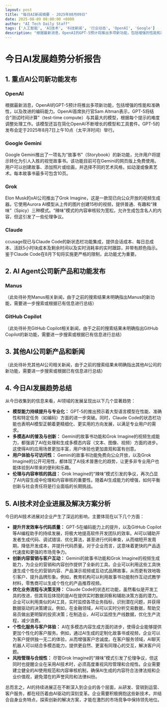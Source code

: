 ```yaml
---
layout: post
title: "每日AI新闻摘要 - 2025年08月09日"
date: 2025-08-09 08:00:00 +0800
author: "AI Tech Daily Staff"
tags: ['人工智能', 'AI技术', '科技新闻', '行业动态', 'OpenAI', 'Google']
description: "根据最新消息，OpenAI的GPT-5预计将推出多项新功能，包括增强的性能和准确性，以及改进的编码能力。OpenAI首席执行官Sam Altman表示，GPT-5将结合“测试时间计算”（test-time compute）与其最大的模型，根..."
---
```


# 今日AI发展趋势分析报告

## 1. 重点AI公司新功能发布

### OpenAI

根据最新消息，OpenAI的GPT-5预计将推出多项新功能，包括增强的性能和准确性，以及改进的编码能力。OpenAI首席执行官Sam Altman表示，GPT-5将结合“测试时间计算”（test-time compute）与其最大的模型，根据每个提示的难度调整处理工作。该模型还旨在简化OpenAI不断增长的模型和工具套件。GPT-5的发布会定于2025年8月7日上午10点（太平洋时间）举行。

### Google Gemini

Google Gemini推出了一项名为“故事书”（Storybook）的新功能，允许用户将提示转化为引人入胜的视觉故事书。该功能目前可在Gemini的网页版上免费使用。用户可以创建故事、添加照片或绘画，并选择不同的艺术风格，如动漫或像素艺术。每本故事书最多可包含10页。

### Grok

Elon Musk的xAI公司推出了Grok Imagine，这是一款现已向公众开放的视频生成器。它使用Aurora AI模型从上传的图片创建15秒的视频，提供普通、有趣和“辣味”（Spicy）三种模式。“辣味”模式的内容审核较为宽松，允许生成包含名人的内容，但这引发了一些伦理争议。

### Claude

ccusage现已与Claude Code的新状态栏功能集成，提供会话成本、每日总成本、活跃5小时块成本及剩余时间以及实时消耗率的实时跟踪，并带有颜色指示。鉴于Claude Code在8月下旬将实施更严格的限制，此功能尤为重要。

## 2. AI Agent公司新产品和功能发布

### Manus

（此处待补充Manus相关新闻，由于之前的搜索结果未明确指出Manus的新功能，需要进一步搜索或根据已有信息进行总结）

### GitHub Copilot

（此处待补充GitHub Copilot相关新闻，由于之前的搜索结果未明确指出GitHub Copilot的新功能，需要进一步搜索或根据已有信息进行总结）

## 3. 其他AI公司新产品和新闻

（此处待补充其他AI公司相关新闻，由于之前的搜索结果未明确指出其他AI公司的新功能，需要进一步搜索或根据已有信息进行总结）

## 4. 今日AI发展趋势总结

从今日收集到的信息来看，AI领域的发展呈现出以下几个显著趋势：

*   **模型能力持续提升与专业化：** GPT-5的推出预示着大型语言模型在性能、准确性和特定任务（如编码）方面的进一步突破。同时，Claude Code的状态栏功能也表明AI模型正朝着更精细化、更实用的方向发展，以满足专业用户的需求。
*   **多模态AI的普及与创新：** Gemini的故事书功能和Grok Imagine的视频生成能力，都强调了AI在处理和生成多模态内容（文本、图像、视频）方面的进步。这使得AI的应用场景更加丰富，用户体验也更加直观和富有创意。
*   **用户体验与可访问性：** Gemini的故事书功能免费向公众开放，以及Grok Imagine的公开可用性，都体现了AI技术普惠化的趋势，让更多非专业用户也能体验到AI带来的便利和乐趣。
*   **伦理与内容审核的挑战：** Grok Imagine的“辣味”模式引发的争议，再次凸显了AI内容生成中伦理和内容审核的重要性。随着AI生成能力的增强，如何平衡创新与社会责任将是行业面临的长期挑战。

## 5. AI技术对企业进展及解决方案分析

今日的AI技术进展对企业产生了深远的影响，主要体现在以下几个方面：

*   **提升开发效率与代码质量：** GPT-5在编码能力上的提升，以及GitHub Copilot等AI编程助手的持续发展，将极大地提高软件开发团队的效率。AI可以辅助开发者生成代码、调试错误、优化算法，甚至进行代码审查，从而缩短开发周期，降低开发成本，并提升代码质量。对于企业而言，这意味着更快的产品迭代速度和更强的市场竞争力。
*   **创新内容营销与客户互动：** Gemini的故事书功能和Grok Imagine的视频生成能力，为企业的营销和内容创作提供了全新的工具。企业可以利用这些工具快速生成个性化的营销内容、产品演示视频或互动式品牌故事，从而更有效地吸引客户、提升品牌形象。例如，教育机构可以利用故事书功能制作互动式教学材料，零售商可以生成个性化的产品推荐视频。
*   **优化业务流程与决策支持：** Claude Code的状态栏功能，虽然看似是开发工具的改进，但其背后体现的是AI在提供实时数据洞察和辅助决策方面的潜力。企业可以利用类似的AI工具，实时监控各项业务指标，识别潜在问题，并获得数据驱动的决策建议。例如，在金融领域，AI可以实时分析交易数据，帮助交易员做出更明智的投资决策；在制造业，AI可以监控生产线数据，优化生产流程，减少浪费。
*   **个性化服务与客户体验：** AI在多模态内容生成方面的进步，使得企业能够提供更加个性化的客户服务。例如，通过AI生成的定制化故事书或视频，企业可以为客户提供独一无二的体验，从而增强客户忠诚度。在客户服务领域，AI聊天机器人可以结合多模态能力，提供更自然、更富有同理心的交互，解决客户问题。
*   **风险管理与合规性：** 尽管Grok Imagine的“辣味”模式引发了伦理争议，但这同时也提醒企业在采用AI技术时，必须高度重视风险管理和合规性。企业需要建立健全的AI使用规范和内容审核机制，确保AI生成的内容符合法律法规和企业价值观，避免潜在的声誉风险和法律纠纷。

总而言之，AI的持续进展正在不断深入到企业的各个层面，从研发、营销到运营、客户服务，都在经历着由AI驱动的深刻变革。企业需要积极拥抱这些新技术，并结合自身业务特点，探索创新的解决方案，才能在激烈的市场竞争中保持领先地位。
